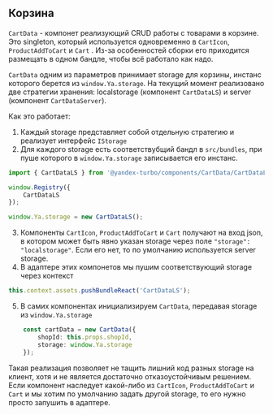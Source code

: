 ## Корзина

`CartData` - компонет реализующий CRUD работы с товарами в корзине. Это singleton, который используется одновременно в `CartIcon`, `ProductAddToCart` и `Cart` . Из-за особенностей сборки его приходится
размещать в одном бандле, чтобы всё работало как надо.

`CartData` одним из параметров принимает storage для корзины, инстанс которого берется из `window.Ya.storage`. На текущий момент реализовано две стратегии хранения: localstorage (компонент `CartDataLS`) и server (компонент `CartDataServer`).

Как это работает:
1. Каждый storage представляет собой отдельную стратегию и реализует интерфейс `IStorage`
2. Для каждого storage есть соответствубщий бандл в `src/bundles`, при пуше которого в `window.Ya.storage` записывается его инстанс.
```ts
import { CartDataLS } from '@yandex-turbo/components/CartData/CartDataLS';

window.Registry({
    CartDataLS
});

window.Ya.storage = new CartDataLS();
```
3. Компоненты `CartIcon`, `ProductAddToCart` и `Cart` получают на вход json, в котором может быть явно указан storage через поле `"storage": "localstorage"`. Если его нет, то по умолчанию используется server storage.
4. В адаптере этих компонетов мы пушим соответствующий storage через контекст
```ts
this.context.assets.pushBundleReact('CartDataLS');
```
5. В самих компонентах инициализируем `CartData`, передавая storage из `window.Ya.storage`
```ts
    const cartData = new CartData({
        shopId: this.props.shopId,
        storage: window.Ya.storage
    });
```

Такая реализация позволяет не тащить лишний код разных storage на клиент, хотя и не является достаточно отказоустойчивым решением.
Если компонент наследует какой-либо из `CartIcon`, `ProductAddToCart` и `Cart` и мы хотим по умолчанию задать другой storage, то его нужно просто запушить в адаптере.
